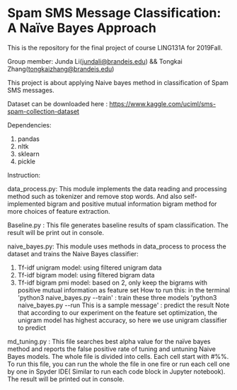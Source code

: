 # Spam SMS Message Classification: A Naïve Bayes Approach

This is the repository for the final project of course LING131A for 2019Fall.

Group member: Junda Li(jundali@brandeis.edu) && Tongkai Zhang(tongkaizhang@brandeis.edu)

This project is about applying Naive bayes method in classification of Spam SMS messages.

Dataset can be downloaded here : https://www.kaggle.com/uciml/sms-spam-collection-dataset

Dependencies:
1. pandas
2. nltk
3. sklearn
4. pickle

Instruction:

data_process.py: This module implements the data reading and processing method such as tokenizer and remove stop words.
And also self-implemented bigram and positive mutual information bigram method for more choices of feature extraction.

Baseline.py : This file generates baseline results of spam classification. The result will be print out in console.

naive_bayes.py: This module uses methods in data_process to process the dataset and trains the Naive Bayes classifier:
1. Tf-idf unigram model: using filtered unigram data
2. Tf-idf bigram model: using filtered bigram data
3. Tf-idf bigram pmi model: based on 2, only keep the bigrams with positive mutual information as feature set
How to run this: in the terminal 
  'python3 naive_bayes.py --train' : train these three models
  'python3 naive_bayes.py --run This is a sample message' : predict the result
Note that according to our experiment on the feature set optimization, the unigram model has highest accuracy, so here we use unigram classifier to predict
  

md_tuning.py : This file searches best alpha value for the naïve bayes method and reports the false positive rate of tuning and untuning Naive Bayes models. The whole file is divided into cells. Each cell start with #%%. To run this file, you can run the whole the file in one fire or run each cell one by one in Spyder IDE( Similar to run each code block in Jupyter notebook). The result will be printed out in console.

